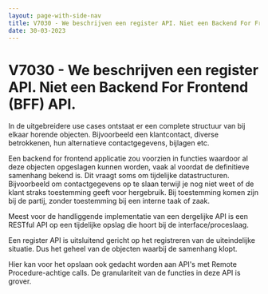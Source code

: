 ```yaml
---
layout: page-with-side-nav
title: V7030 - We beschrijven een register API. Niet een Backend For Frontend (BFF) API.
date: 30-03-2023
---
```


# V7030 - We beschrijven een register API. Niet een Backend For Frontend (BFF) API.

In de uitgebreidere use cases ontstaat er een complete structuur van bij elkaar horende objecten. Bijvoorbeeld een klantcontact, diverse betrokkenen, hun alternatieve contactgegevens, bijlagen etc.

Een backend for frontend applicatie zou voorzien in functies waardoor al deze objecten opgeslagen kunnen worden, vaak al voordat de definitieve samenhang bekend is. Dit vraagt soms om tijdelijke datastructuren. Bijvoorbeeld om contactgegevens op te slaan terwijl je nog niet weet of de klant straks toestemming geeft voor hergebruik. Bij toestemming komen zijn bij de partij, zonder toestemming bij een interne taak of zaak.

Meest voor de handliggende implementatie van een dergelijke API is een RESTful API op een tijdelijke opslag die hoort bij de interface/proceslaag.

Een register API is uitsluitend gericht op het registreren van de uiteindelijke situatie. Dus het geheel van de objecten waarbij de samenhang klopt.

Hier kan voor het opslaan ook gedacht worden aan API's met Remote Procedure-achtige calls. De granulariteit van de functies in deze API is grover.